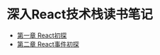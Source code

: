 # 深入React技术栈读书笔记

- [第一章 React初探](https://github.com/MrZhang123/article-collection/blob/master/%E6%B7%B1%E5%85%A5React%E6%8A%80%E6%9C%AF%E6%A0%88/1.React%E5%88%9D%E6%8E%A2.md)
- [第二章 React事件初探](https://github.com/MrZhang123/article-collection/blob/master/%E6%B7%B1%E5%85%A5React%E6%8A%80%E6%9C%AF%E6%A0%88/2.React%E4%BA%8B%E4%BB%B6%E5%88%9D%E6%8E%A2.md)